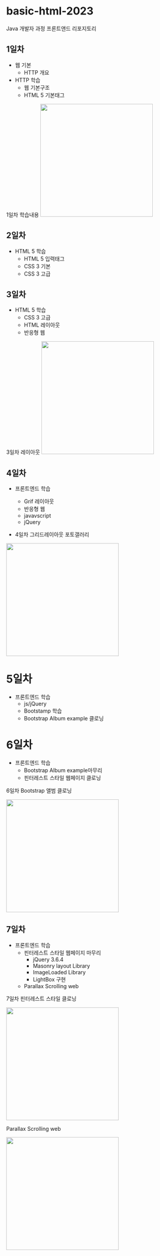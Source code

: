 # basic-html-2023
Java 개발자 과정 프론트앤드 리포지토리

## 1일차
- 웹 기본
    - HTTP 개요
- HTTP 학습
    - 웹 기본구조
    - HTML 5 기본태그

1일차 학습내용
<img src="https://raw.githubusercontent.com/tjdrnr1217/basic-html-2023/main/image/day1.png" width="300">

## 2일차
- HTML 5 학습
    - HTML 5 입력태그
    - CSS 3 기본
    - CSS 3 고급

## 3일차
- HTML 5 학습
    - CSS 3 고급
    - HTML 레이아웃
    - 반응형 웹

3일차 레이아웃
<img src= "https://raw.githubusercontent.com/tjdrnr1217/basic-html-2023/main/image/aa.png" width="300">


## 4일차
- 프론트엔드 학습
    - Grif 레이아웃
    - 반응형 웹
    - javavscript
    - jQuery

- 4일차 그리드레이아웃 포토갤러리

<img src= "https://raw.githubusercontent.com/tjdrnr1217/basic-html-2023/main/image/bb.png" width="300">


# 5일차
- 프론트엔드 학습
    - js/jQuery
    - Bootstamp 학습
    - Bootstrap Album example 클로닝

# 6일차
- 프론트엔드 학습
    - Bootstrap Album example마무리
    - 핀터레스트 스타일 웹페이지 클로닝

6일차 Bootstrap 앨범 클로닝

<img src= "https://raw.githubusercontent.com/tjdrnr1217/basic-html-2023/main/image/cc.png" width="300">

## 7일차
- 프론트엔드 학습
    - 핀터레스트 스타일 웹페이지 마무리
        - jQuery 3.6.4
        - Masonry layout Library
        - ImageLoaded Library
        - LightBox 구현
    - Parallax Scrolling web
       

7일차 핀터레스트 스타일 클로닝

<img src= "https://raw.githubusercontent.com/tjdrnr1217/basic-html-2023/main/image/mm.png" width="300">

Parallax Scrolling web

<img src= "https://raw.githubusercontent.com/tjdrnr1217/basic-html-2023/main/image/oo.png" width="300">
